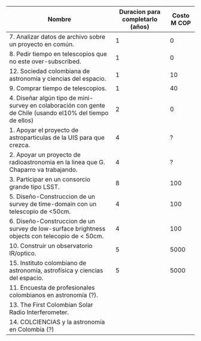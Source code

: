 | Nombre | Duracion para completarlo (años) | Costo M COP |
|------- | ---------| ---------- |
|7. Analizar datos de archivo sobre un proyecto en común.| 1 | 0 |
|8. Pedir tiempo en telescopios que no este over-subscribed.| 1 | 0 |
|12. Sociedad colombiana de astronomía y ciencias del espacio.| 1 | 10 |
|9. Comprar tiempo de telescopios.| 1 | 40 |
|4. Diseñar algún tipo de mini-survey en colaboración con gente de Chile (usando el10% del tiempo de ellos)| 2 | 0 |
|1. Apoyar el proyecto de astroparticulas de la UIS para que crezca.| 4 |  ? |
|2. Apoyar un proyecto de radioastronomia en la linea que G. Chaparro va trabajando.| 4 | ? |
|3. Participar en un consorcio grande tipo LSST.| 8 | 100 |
|5. Diseño-Construccion de un survey de time-domain con un telescopio de <50cm.| 4 | 100 | 
|6. Diseño-Construccion de un survey de low-surface brightness objects con telecopio de < 50cm.| 4 | 100 |
|10. Construir un observatorio IR/optico.| 5 | 5000 |
|15. Instituto colombiano de astronomía, astrofísica y ciencias del espacio.| 5 | 5000 |
|11. Encuesta de profesionales colombianos en astronomía (?).| | |
|13. The First Colombian Solar Radio Interferometer. | | |
|14. COLCIENCIAS y la astronomía en Colombia (?)| | |
